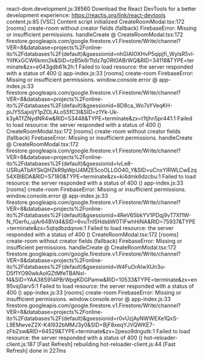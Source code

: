 react-dom.development.js:38560 Download the React DevTools for a better development experience: https://reactjs.org/link/react-devtools
content.js:85 [VSC] Content script initialized
CreateRoomModal.tsx:172 [rooms] create-room without creator fields (fallback) FirebaseError: Missing or insufficient permissions.
handleCreate @ CreateRoomModal.tsx:172
firestore.googleapis.com/google.firestore.v1.Firestore/Write/channel?VER=8&database=projects%2Fonline-ito%2Fdatabases%2F(default)&gsessionid=nhGlAIOXHvP5qipjfi_WylsR5vl-YiIfKxGCW6kmn2k&SID=tzB5k6rTtdz7qORt0ABrWQ&RID=34118&TYPE=terminate&zx=e043gdb61k2h:1  Failed to load resource: the server responded with a status of 400 ()
app-index.js:33 [rooms] create-room FirebaseError: Missing or insufficient permissions.
window.console.error @ app-index.js:33
firestore.googleapis.com/google.firestore.v1.Firestore/Write/channel?VER=8&database=projects%2Fonline-ito%2Fdatabases%2F(default)&gsessionid=8D8ca_Wo7sYVeqKH-piJY5SajxljY1pZOLALoS5fC3I&SID=z1Yk-Uk-k3yATfZNydNR4w&RID=53448&TYPE=terminate&zx=t1tjhn5pr441:1  Failed to load resource: the server responded with a status of 400 ()
CreateRoomModal.tsx:172 [rooms] create-room without creator fields (fallback) FirebaseError: Missing or insufficient permissions.
handleCreate @ CreateRoomModal.tsx:172
firestore.googleapis.com/google.firestore.v1.Firestore/Write/channel?VER=8&database=projects%2Fonline-ito%2Fdatabases%2F(default)&gsessionid=IvLe8-USRuATbAYSkQHZkR9pWpU4MZE5coOLLGO40_Y&SID=uCnxYIRWLCwEzq54XBIBDA&RID=57180&TYPE=terminate&zx=ki4dmk6dzcbu:1  Failed to load resource: the server responded with a status of 400 ()
app-index.js:33 [rooms] create-room FirebaseError: Missing or insufficient permissions.
window.console.error @ app-index.js:33
firestore.googleapis.com/google.firestore.v1.Firestore/Write/channel?VER=8&database=projects%2Fonline-ito%2Fdatabases%2F(default)&gsessionid=4ReV65bkYV1PDqj9vT7Xf1W-N_fGerfu_ujAr64BVd4&SID=6vuTnlSHdsbW0TIFwhHiNA&RID=75937&TYPE=terminate&zx=5qtqdbzdqnve:1  Failed to load resource: the server responded with a status of 400 ()
CreateRoomModal.tsx:172 [rooms] create-room without creator fields (fallback) FirebaseError: Missing or insufficient permissions.
handleCreate @ CreateRoomModal.tsx:172
firestore.googleapis.com/google.firestore.v1.Firestore/Write/channel?VER=8&database=projects%2Fonline-ito%2Fdatabases%2F(default)&gsessionid=W4FuOrAIwXUn3u-D5f1YO90wkAolGZtMfeTBANxl-f4&SID=YAA38S914PBrWpgKDGPamw&RID=10533&TYPE=terminate&zx=en95vsj0arv5:1  Failed to load resource: the server responded with a status of 400 ()
app-index.js:33 [rooms] create-room FirebaseError: Missing or insufficient permissions.
window.console.error @ app-index.js:33
firestore.googleapis.com/google.firestore.v1.Firestore/Write/channel?VER=8&database=projects%2Fonline-ito%2Fdatabases%2F(default)&gsessionid=r0vUzjAyNWWEXe1QxS-L9EMwveZ2X-K4I932bMMJ3y0&SID=BjF8xeqYJVQWKE7-zFbZsw&RID=64529&TYPE=terminate&zx=2peso9dngutk:1  Failed to load resource: the server responded with a status of 400 ()
hot-reloader-client.js:187 [Fast Refresh] rebuilding
hot-reloader-client.js:44 [Fast Refresh] done in 227ms
